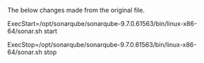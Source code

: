 The below changes made from the original file.

ExecStart=/opt/sonarqube/sonarqube-9.7.0.61563/bin/linux-x86-64/sonar.sh start


ExecStop=/opt/sonarqube/sonarqube-9.7.0.61563/bin/linux-x86-64/sonar.sh stop
